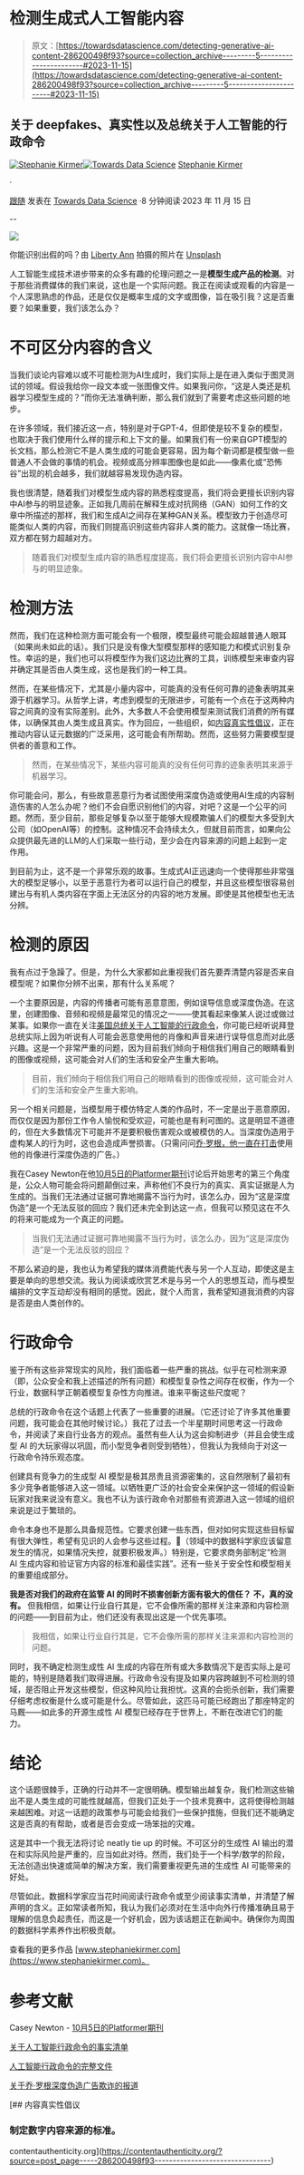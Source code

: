 # 检测生成式人工智能内容

> 原文：[https://towardsdatascience.com/detecting-generative-ai-content-286200498f93?source=collection_archive---------5-----------------------#2023-11-15](https://towardsdatascience.com/detecting-generative-ai-content-286200498f93?source=collection_archive---------5-----------------------#2023-11-15)

## 关于 deepfakes、真实性以及总统关于人工智能的行政命令

[](https://medium.com/@s.kirmer?source=post_page-----286200498f93--------------------------------)[![Stephanie Kirmer](../Images/f9d9ef9167febde974c223dd4d8d6293.png)](https://medium.com/@s.kirmer?source=post_page-----286200498f93--------------------------------)[](https://towardsdatascience.com/?source=post_page-----286200498f93--------------------------------)[![Towards Data Science](../Images/a6ff2676ffcc0c7aad8aaf1d79379785.png)](https://towardsdatascience.com/?source=post_page-----286200498f93--------------------------------) [Stephanie Kirmer](https://medium.com/@s.kirmer?source=post_page-----286200498f93--------------------------------)

·

[跟随](https://medium.com/m/signin?actionUrl=https%3A%2F%2Fmedium.com%2F_%2Fsubscribe%2Fuser%2Fa8dc77209ef3&operation=register&redirect=https%3A%2F%2Ftowardsdatascience.com%2Fdetecting-generative-ai-content-286200498f93&user=Stephanie+Kirmer&userId=a8dc77209ef3&source=post_page-a8dc77209ef3----286200498f93---------------------post_header-----------) 发表在 [Towards Data Science](https://towardsdatascience.com/?source=post_page-----286200498f93--------------------------------) ·8 分钟阅读·2023 年 11 月 15 日[](https://medium.com/m/signin?actionUrl=https%3A%2F%2Fmedium.com%2F_%2Fvote%2Ftowards-data-science%2F286200498f93&operation=register&redirect=https%3A%2F%2Ftowardsdatascience.com%2Fdetecting-generative-ai-content-286200498f93&user=Stephanie+Kirmer&userId=a8dc77209ef3&source=-----286200498f93---------------------clap_footer-----------)

--

[](https://medium.com/m/signin?actionUrl=https%3A%2F%2Fmedium.com%2F_%2Fbookmark%2Fp%2F286200498f93&operation=register&redirect=https%3A%2F%2Ftowardsdatascience.com%2Fdetecting-generative-ai-content-286200498f93&source=-----286200498f93---------------------bookmark_footer-----------)![](../Images/685390d42ddd17dd4950fdcfcd925ec4.png)

你能识别出假的吗？由 [Liberty Ann](https://unsplash.com/@libertyanns?utm_source=medium&utm_medium=referral) 拍摄的照片在 [Unsplash](https://unsplash.com/?utm_source=medium&utm_medium=referral)

人工智能生成技术进步带来的众多有趣的伦理问题之一是**模型生成产品的检测**。对于那些消费媒体的我们来说，这也是一个实际问题。我正在阅读或观看的内容是一个人深思熟虑的作品，还是仅仅是概率生成的文字或图像，旨在吸引我？这是否重要？如果重要，我们该怎么办？

# 不可区分内容的含义

当我们谈论内容难以或不可能检测为AI生成时，我们实际上是在进入类似于图灵测试的领域。假设我给你一段文本或一张图像文件。如果我问你，“这是人类还是机器学习模型生成的？”而你无法准确判断，那么我们就到了需要考虑这些问题的地步。

在许多领域，我们接近这一点，特别是对于GPT-4，但即使是较不复杂的模型，也取决于我们使用什么样的提示和上下文的量。如果我们有一份来自GPT模型的长文档，那么检测它不是人类生成的可能会更容易，因为每个新词都是模型做一些普通人不会做的事情的机会。视频或高分辨率图像也是如此——像素化或“恐怖谷”出现的机会越多，我们就越容易发现伪造内容。

我也很清楚，随着我们对模型生成内容的熟悉程度提高，我们将会更擅长识别内容中AI参与的明显迹象。正如我几周前在解释生成对抗网络（GAN）如何工作的文章中所描述的那样，我们和生成AI之间存在某种GAN关系。模型致力于创造尽可能类似人类的内容，而我们则提高识别这些内容非人类的能力。这就像一场比赛，双方都在努力超越对方。

> 随着我们对模型生成内容的熟悉程度提高，我们将会更擅长识别内容中AI参与的明显迹象。

# 检测方法

然而，我们在这种检测方面可能会有一个极限，模型最终可能会超越普通人眼耳（如果尚未如此的话）。我们只是没有像大型模型那样的感知能力和模式识别复杂性。幸运的是，我们也可以将模型作为我们这边比赛的工具，训练模型来审查内容并确定其是否由人类生成，这也是我们的一种工具。

然而，在某些情况下，尤其是小量内容中，可能真的没有任何可靠的迹象表明其来源于机器学习。从哲学上讲，考虑到模型的无限进步，可能有一个点在于这两种内容之间真的没有实际差别。此外，大多数人不会使用模型来测试我们消费的所有媒体，以确保其由人类生成且真实。作为回应，一些组织，如[内容真实性倡议](https://contentauthenticity.org/)，正在推动内容认证元数据的广泛采用，这可能会有所帮助。然而，这些努力需要模型提供者的善意和工作。

> 然而，在某些情况下，某些内容可能真的没有任何可靠的迹象表明其来源于机器学习。

你可能会问，那么，有些故意恶意行为者试图使用深度伪造或使用AI生成的内容制造伤害的人怎么办呢？他们不会自愿识别他们的内容，对吧？这是一个公平的问题。然而，至少目前，那些足够复杂以至于能够大规模欺骗人们的模型大多受到大公司（如OpenAI等）的控制。这种情况不会持续太久，但就目前而言，如果向公众提供最先进的LLM的人们采取一些行动，至少会在内容来源的问题上起到一定作用。

到目前为止，这不是一个非常乐观的故事。生成式AI正迅速向一个使得那些非常强大的模型足够小，以至于恶意行为者可以运行自己的模型，并且这些模型很容易创建出与有机人类内容在字面上无法区分的内容的地方发展。即使是其他模型也无法分辨。

# 检测的原因

我有点过于急躁了。但是，为什么大家都如此重视我们首先要弄清楚内容是否来自模型呢？如果你分辨不出来，那有什么关系呢？

一个主要原因是，内容的传播者可能有恶意意图，例如误导信息或深度伪造。在这里，创建图像、音频和视频是最常见的情况之一——使其看起来像某人说过或做过某事。如果你一直在关注[美国总统关于人工智能的行政命令](https://www.whitehouse.gov/briefing-room/presidential-actions/2023/10/30/executive-order-on-the-safe-secure-and-trustworthy-development-and-use-of-artificial-intelligence/)，你可能已经听说拜登总统实际上因为听说有人可能会恶意使用他的肖像和声音来进行误导信息而对此感兴趣。这是一个非常严重的问题，因为目前我们倾向于相信我们用自己的眼睛看到的图像或视频，这可能会对人们的生活和安全产生重大影响。

> 目前，我们倾向于相信我们用自己的眼睛看到的图像或视频，这可能会对人们的生活和安全产生重大影响。

另一个相关问题是，当模型用于模仿特定人类的作品时，不一定是出于恶意原因，而仅仅是因为那份工作令人愉悦和受欢迎，可能也是有利可图的。这是明显不道德的，但在大多数情况下可能并不是要积极伤害观众或被模仿的人。当深度伪造用于虚构某人的行为时，这也会造成声誉损害。（只需问问[乔·罗根，他一直在打击](https://mashable.com/article/joe-rogan-tiktok-deepfake-ad)使用他的肖像进行深度伪造的广告。）

我在Casey Newton在他[10月5日的Platformer期刊](https://open.substack.com/pub/platformer/p/how-authoritarian-governments-are?r=7xzvu&utm_medium=ios&utm_campaign=post)讨论后开始思考的第三个角度是，公众人物可能会将问题颠倒过来，声称他们不良行为的真实、真实证据是人为生成的。当我们无法通过证据可靠地揭露不当行为时，该怎么办，因为“这是深度伪造”是一个无法反驳的回应？我们还未完全到达这一点，但我可以预见这在不久的将来可能成为一个真正的问题。

> 当我们无法通过证据可靠地揭露不当行为时，该怎么办，因为“这是深度伪造”是一个无法反驳的回应？

不那么紧迫的是，我也认为希望我的媒体消费能代表与另一个人互动，即使这是主要是单向的思想交流。我认为阅读或欣赏艺术是与另一个人的思想互动，而与模型编排的文字互动却没有相同的感觉。因此，就个人而言，我希望知道我消费的内容是否是由人类创作的。

# 行政命令

鉴于所有这些非常现实的风险，我们面临着一些严重的挑战。似乎在可检测来源（即，公众安全和我上述描述的所有问题）和模型复杂性之间存在权衡，作为一个行业，数据科学正朝着模型复杂性方向推进。谁来平衡这些尺度呢？

总统的行政命令在这个话题上代表了一些重要的进展。（它还讨论了许多其他重要问题，我可能会在其他时候讨论。）我花了过去一个半星期时间思考这一行政命令，并阅读了来自行业各方的观点。虽然有些人认为这会抑制进步（并且会使生成型 AI 的大玩家得以巩固，而小型竞争者则受到牺牲），但我认为我倾向于对这一行政命令持乐观态度。

创建具有竞争力的生成型 AI 模型是极其昂贵且资源密集的，这自然限制了最初有多少竞争者能够进入这一领域。以牺牲更广泛的社会安全来保护这一领域的假设新玩家对我来说没有意义。我也不认为该行政命令对那些有资源进入这一领域的组织来说是过于繁琐的。

命令本身也不是那么具备规范性。它要求创建一些东西，但对如何实现这些目标留有很大弹性，希望有见识的人会参与这些过程。🤞（领域中的数据科学家应该留意发生的情况，如果情况失控，就要积极发声。）特别是，它要求商务部制定“检测 AI 生成内容和验证官方内容的标准和最佳实践”。还有一些关于安全性和模型相关的重要组成部分。

**我是否对我们的政府在监管 AI 的同时不损害创新方面有极大的信任？** **不，真的没有。** 但我相信，如果让行业自行其是，它不会像所需的那样关注来源和内容检测的问题——到目前为止，他们还没有表现出这是一个优先事项。

> 我相信，如果让行业自行其是，它不会像所需的那样关注来源和内容检测的问题。

同时，我不确定检测生成性 AI 生成的内容在所有或大多数情况下是否实际上是可能的，特别是随着我们取得进展。行政命令没有提及如果内容跨越到不可检测的领域，是否阻止开发这些模型，但这种风险让我担忧。这真的会扼杀创新，我们需要仔细考虑权衡是什么或可能是什么。尽管如此，这匹马可能已经跑出了那座特定的马厩——如此多的开源生成性 AI 模型已经存在于世界上，不断在改进它们的能力。

# 结论

这个话题很棘手，正确的行动并不一定很明确。模型输出越复杂，我们检测这些输出不是人类生成的可能性就越高，但我们正处于一个技术竞赛中，这将使得检测越来越困难。对这一话题的政策参与可能会给我们一些保护措施，但我们还不能确定这是否真的有帮助，或者是否会变成一场笨拙的灾难。

这是其中一个我无法将讨论 neatly tie up 的时候。不可区分的生成性 AI 输出的潜在和实际风险是严重的，应当如此对待。然而，我们处于一个科学/数学的阶段，无法创造出快速或简单的解决方案，我们需要重视更先进的生成性 AI 可能带来的好处。

尽管如此，数据科学家应当花时间阅读行政命令或至少阅读事实清单，并清楚了解声明的含义。正如常读者所知，我认为我们必须对在生活中向外行传播准确且易于理解的信息负起责任，而这是一个好机会，因为该话题正在新闻中。确保你为周围的数据科学素养作出积极贡献。 

查看我的更多作品 [www.stephaniekirmer.com](https://www.stephaniekirmer.com)。 

# 参考文献 

Casey Newton - [10月5日的Platformer期刊](https://open.substack.com/pub/platformer/p/how-authoritarian-governments-are?r=7xzvu&utm_medium=ios&utm_campaign=post)

[关于人工智能行政命令的事实清单](https://www.whitehouse.gov/briefing-room/statements-releases/2023/10/30/fact-sheet-president-biden-issues-executive-order-on-safe-secure-and-trustworthy-artificial-intelligence/) 

[人工智能行政命令的完整文件](https://www.whitehouse.gov/briefing-room/presidential-actions/2023/10/30/executive-order-on-the-safe-secure-and-trustworthy-development-and-use-of-artificial-intelligence/) 

[关于乔·罗根深度伪造广告欺诈的报道](https://mashable.com/article/joe-rogan-tiktok-deepfake-ad) 

[](https://contentauthenticity.org/?source=post_page-----286200498f93--------------------------------) [## 内容真实性倡议 

### 制定数字内容来源的标准。 

contentauthenticity.org](https://contentauthenticity.org/?source=post_page-----286200498f93--------------------------------) 
